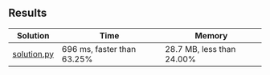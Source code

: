 ## Results
Solution | Time | Memory
---------|------|-------
[solution.py](solution.py) | 696 ms, faster than 63.25% | 28.7 MB, less than 24.00%
